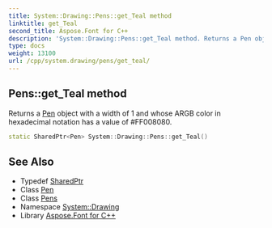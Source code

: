 ```yaml
---
title: System::Drawing::Pens::get_Teal method
linktitle: get_Teal
second_title: Aspose.Font for C++
description: 'System::Drawing::Pens::get_Teal method. Returns a Pen object with a width of 1 and whose ARGB color in hexadecimal notation has a value of #FF008080 in C++.'
type: docs
weight: 13100
url: /cpp/system.drawing/pens/get_teal/
---
```

## Pens::get_Teal method


Returns a [Pen](../../pen/) object with a width of 1 and whose ARGB color in hexadecimal notation has a value of #FF008080.

```cpp
static SharedPtr<Pen> System::Drawing::Pens::get_Teal()
```

## See Also

* Typedef [SharedPtr](../../../system/sharedptr/)
* Class [Pen](../../pen/)
* Class [Pens](../)
* Namespace [System::Drawing](../../)
* Library [Aspose.Font for C++](../../../)
